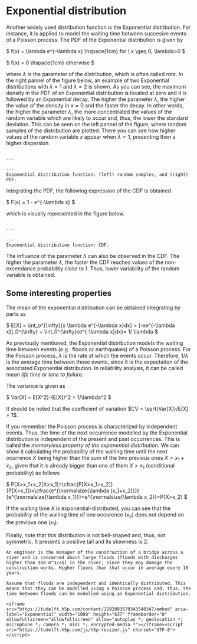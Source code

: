 
# Exponential distribution

Another widely used distribution function is the Exponential distribution. For instance, it is applied to model the waiting time between succesive events of a Poisson process. The PDF of the Exponential distribution is given by

$
f(x) = \lambda e^{-\lambda x} \hspace{1cm} for \ x \geq 0, \lambda>0
$

$
f(x) = 0 \hspace{1cm} otherwise
$

where $\lambda$ is the parameter of the distribution, which is often called *rate*. In the right pannel of the figure below, an example of two Exponential distributions with $\lambda =1$ and $\lambda = 2$ is shown. As you can see, the maximum density in the PDF of en Exponential distribution is located at zero and it is followed by an Exponential decay. The higher the parameter $\lambda$, the higher the value of the density in $x=0$ and the faster the decay. In other words, the higher the parameter $\lambda$, the more concentrated the values of the random variable which are likely to occur and, thus, the lower the standard deviation. This can be seen on the left pannel of the figure, where random samples of the distribution are plotted. There you can see how higher values of the random variable $x$ appear when $\lambda = 1$, presenting then a higher dispersion.

```{figure} /sandbox/continuous/figures/exponential.png

---

---
Exponential distribution function: (left) random samples, and (right) PDF.
```



Integrating the PDF, the following expression of the CDF is obtained

$
F(x) = 1 - e^{-\lambda x}
$

which is visually represented in the figure below.

```{figure} /sandbox/continuous/figures/exponential_cdf.png

---

---
Exponential distribution function: CDF.
```

The influence of the parameter $\lambda$ can also be observed in the CDF. The higher the parameter $\lambda$, the faster the CDF reaches values of the non-exceedance probability close to 1. Thus, lower variability of the random variable is obtained.

## Some interesting properties

The mean of the exponential distribution can be obtained integrating by parts as

$
E[X] = \int_o^{\infty}{x \lambda e^{-\lambda x}dx} = [-xe^{-\lambda x}]_0^{\infty} + \int_0^{\infty}{e^{-\lambda x}dx}= 1/ \lambda
$

As previously mentioned, the Exponential distribution models the waiting time between events (e.g.: floods or earthquakes) of a Poisson process. For the Poisson process, $\lambda$ is the rate at which the events occur. Therefore, $1/\lambda$ is the average time between those events, since it is the expectation of the associated Exponential distribution. In reliability analysis, it can be called *mean life time* or *time to failure*.

The variance is given as

$
Var[X] = E[X^2]-(E[X])^2 = 1/\lambda^2
$

It should be noted that the coefficient of variation $CV = \sqrt{Var[X]}/E[X] = 1$.

If you remember the Poisson process is characterized by independent events. Thus, the time of the next occurrence modelled by the Exponential distribution is independent of the present and past occurrences. This is called the *memoryless property of the exponential distribution*. We can show it calculating the probability of the waiting time until the next ocurrence $X$ being higher than the sum of the two previous ones $X>x_1+x_2$, given that it is already bigger than one of them $X>x_1$ (conditional probability) as follows

$
P[X>x_1+x_2|X>x_1]=\cfrac{P[X>x_1+x_2]}{P[X>x_1]}=\cfrac{e^{\normalsize{\lambda (x_1+x_2)}}}{e^{\normalsize{\lambda x_1}}}=e^{\normalsize{\lambda x_2}}=P[X>x_2]
$

If the waiting time $X$ is exponential-distributed, you can see that the probability of the waiting time of one occurence ($x_2$) does not depend on the previous one ($x_1$).

Finally, note that this distribution is not bell-shaped and, thus, not symmetric. It presents a positive tail and its skewness is 2.

```{card} Exercises
An engineer is the manager of the construction of a bridge across a river and is concerned about large floods (floods with discharges higher than $50 m^3/s$) in the river, since they may damage the construction works. Higher floods than that occur in average every 10 years.

Assume that floods are independent and identically distributed. This means that they can be modelled using a Poisson process and, thus, the time between floods can be modelled using an Exponential distribution.

<iframe src="https://tudelft.h5p.com/content/1292083679343540347/embed" aria-label="Exponential" width="1088" height="637" frameborder="0" allowfullscreen="allowfullscreen" allow="autoplay *; geolocation *; microphone *; camera *; midi *; encrypted-media *"></iframe><script src="https://tudelft.h5p.com/js/h5p-resizer.js" charset="UTF-8"></script>

```